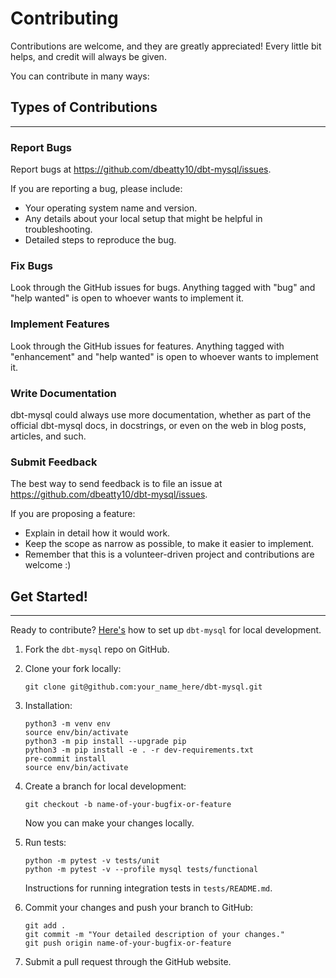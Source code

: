 # Contributing

Contributions are welcome, and they are greatly appreciated! Every little bit
helps, and credit will always be given.

You can contribute in many ways:

## Types of Contributions

---

### Report Bugs

Report bugs at https://github.com/dbeatty10/dbt-mysql/issues.

If you are reporting a bug, please include:

* Your operating system name and version.
* Any details about your local setup that might be helpful in troubleshooting.
* Detailed steps to reproduce the bug.

### Fix Bugs

Look through the GitHub issues for bugs. Anything tagged with "bug" and "help
wanted" is open to whoever wants to implement it.

### Implement Features

Look through the GitHub issues for features. Anything tagged with "enhancement"
and "help wanted" is open to whoever wants to implement it.

### Write Documentation

dbt-mysql could always use more documentation, whether as part of the
official dbt-mysql docs, in docstrings, or even on the web in blog posts,
articles, and such.

### Submit Feedback

The best way to send feedback is to file an issue at https://github.com/dbeatty10/dbt-mysql/issues.

If you are proposing a feature:

* Explain in detail how it would work.
* Keep the scope as narrow as possible, to make it easier to implement.
* Remember that this is a volunteer-driven project and contributions are
  welcome :)

## Get Started!

---

Ready to contribute? [Here's](https://jarv.is/notes/how-to-pull-request-fork-github/) how to set up `dbt-mysql` for local development.

1. Fork the `dbt-mysql` repo on GitHub.
2. Clone your fork locally:
    ```shell
    git clone git@github.com:your_name_here/dbt-mysql.git
    ```

3. Installation:
    ```shell
    python3 -m venv env
    source env/bin/activate
    python3 -m pip install --upgrade pip
    python3 -m pip install -e . -r dev-requirements.txt
    pre-commit install
    source env/bin/activate
    ```

4. Create a branch for local development:

    ```shell
    git checkout -b name-of-your-bugfix-or-feature
    ```

   Now you can make your changes locally.

5. Run tests:

    ```shell
    python -m pytest -v tests/unit
    python -m pytest -v --profile mysql tests/functional
    ```

   Instructions for running integration tests in `tests/README.md`.

6. Commit your changes and push your branch to GitHub:

    ```shell
    git add .
    git commit -m "Your detailed description of your changes."
    git push origin name-of-your-bugfix-or-feature
    ```

7. Submit a pull request through the GitHub website.
